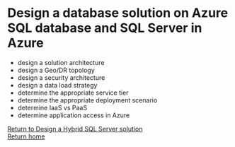 # Design a database solution on Azure SQL database and SQL Server in Azure

- design a solution architecture
- design a Geo/DR topology
- design a security architecture
- design a data load strategy
- determine the appropriate service tier
- determine the appropriate deployment scenario
- determine IaaS vs PaaS
- determine application access in Azure

[Return to Design a Hybrid SQL Server solution](readme.md)  
[Return home](./readme.md)  